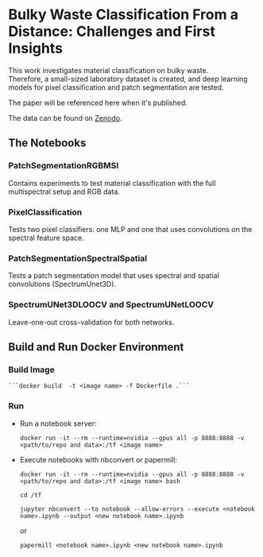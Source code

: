 # Bulky Waste Classification From a Distance: Challenges and First Insights

This work investigates material classification on bulky waste.  
Therefore, a small-sized laboratory dataset is created, and deep learning models for pixel classification and patch segmentation are tested.

The paper will be referenced here when it's published.  

The data can be found on [Zenodo](https://zenodo.org/records/14616139).

## The Notebooks

### PatchSegmentationRGBMSI
Contains experiments to test material classification with the full multispectral setup and RGB data. 

### PixelClassification
Tests two pixel classifiers: one MLP and one that uses convolutions on the spectral feature space.

### PatchSegmentationSpectralSpatial
Tests a patch segmentation model that uses spectral and spatial convolutions (SpectrumUnet3D).

### SpectrumUNet3DLOOCV and SpectrumUNetLOOCV
Leave-one-out cross-validation for both networks.

## Build and Run Docker Environment

### Build Image

    ```docker build  -t <image name> -f Dockerfile .```

### Run
* Run a notebook server:

    ```docker run -it --rm --runtime=nvidia --gpus all -p 8888:8888 -v <path/to/repo and data>:/tf <image name>```

* Execute notebooks with nbconvert or papermill:

    ```docker run -it --rm --runtime=nvidia --gpus all -p 8888:8888 -v <path/to/repo and data>:/tf <image name> bash```
    
    ``` cd /tf ```

    ```jupyter nbconvert --to notebook --allow-errors --execute <notebook name>.ipynb --output <new notebook name>.ipynb```

    or

    ```papermill <notebook name>.ipynb <new notebook name>.ipynb```
